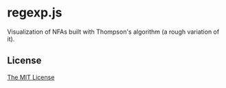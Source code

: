 # regexp.js

Visualization of NFAs built with Thompson's algorithm (a rough variation of it).

## License

[The MIT License](LICENSE)

